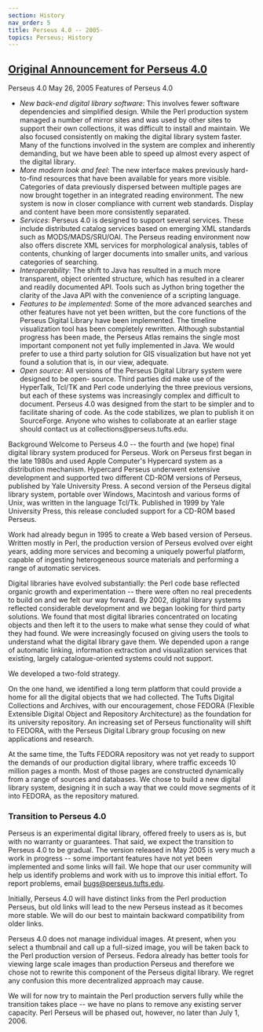 ```yaml
---
section: History
nav_order: 5
title: Perseus 4.0 -- 2005-  
topics: Perseus; History
---
```




## [Original Announcement for Perseus 4.0]([url](http://www.perseus.tufts.edu/hopper/help/archived/perseus4.0.ann.full.html))
Perseus 4.0
May 26, 2005
Features of Perseus 4.0

<ul>
<li><i>New back-end digital library software</i>: This involves fewer software dependencies and simplified design. While the Perl production system managed a number of mirror sites and was used by other sites to support their own collections, it was difficult to install and maintain. We also focused consistently on making the digital library system faster. Many of the functions involved in the system are complex and inherently demanding, but we have been able to speed up almost every aspect of the digital library.
<li><i>More modern look and feel</i>: The new interface makes previously hard-to-find resources that have been available for years more visible. Categories of data previously dispersed between multiple pages are now brought together in an integrated reading environment. The new system is now in closer compliance with current web standards. Display and content have been more consistently separated.
<li><i>Services</i>: Perseus 4.0 is designed to support several services. These include distributed catalog services based on emerging XML standards such as MODS/MADS/SRU/OAI. The Perseus reading environment now also offers discrete XML services for morphological analysis, tables of contents, chunking of larger documents into smaller units, and various categories of searching.
<li><i>Interoperability</i>: The shift to Java has resulted in a much more transparent, object oriented structure, which has resulted in a clearer and readily documented API. Tools such as Jython bring together the clarity of the Java API with the convenience of a scripting language.
<li><i>Features to be implemented</i>: Some of the more advanced searches and other features have not yet been written, but the core functions of the Perseus Digital Library have been implemented. The timeline visualization tool has been completely rewritten. Although substantial progress has been made, the Perseus Atlas remains the single most important component not yet fully implemented in Java. We would prefer to use a third party solution for GIS visualization but have not yet found a solution that is, in our view, adequate.
<li><i>Open source</i>: All versions of the Perseus Digital Library system were designed to be open- source. Third parties did make use of the HyperTalk, Tcl/TK and Perl code underlying the three previous versions, but each of these systems was increasingly complex and difficult to document. Perseus 4.0 was designed from the start to be simpler and to facilitate sharing of code. As the code stabilizes, we plan to publish it on SourceForge. Anyone who wishes to collaborate at an earlier stage should contact us at collections@perseus.tufts.edu.
  
  </ul>
Background
Welcome to Perseus 4.0 -- the fourth and (we hope) final digital library system produced for Perseus. Work on Perseus first began in the late 1980s and used Apple Computer's Hypercard system as a distribution mechanism. Hypercard Perseus underwent extensive development and supported two different CD-ROM versions of Perseus, published by Yale University Press. A second version of the Perseus digital library system, portable over Windows, Macintosh and various forms of Unix, was written in the language Tcl/Tk. Published in 1999 by Yale University Press, this release concluded support for a CD-ROM based Perseus.

Work had already begun in 1995 to create a Web based version of Perseus. Written mostly in Perl, the production version of Perseus evolved over eight years, adding more services and becoming a uniquely powerful platform, capable of ingesting heterogeneous source materials and performing a range of automatic services.

Digital libraries have evolved substantially: the Perl code base reflected organic growth and experimentation -- there were often no real precedents to build on and we felt our way forward. By 2002, digital library systems reflected considerable development and we began looking for third party solutions. We found that most digital libraries concentrated on locating objects and then left it to the users to make what sense they could of what they had found. We were increasingly focused on giving users the tools to understand what the digital library gave them. We depended upon a range of automatic linking, information extraction and visualization services that existing, largely catalogue-oriented systems could not support.

We developed a two-fold strategy.

On the one hand, we identified a long term platform that could provide a home for all the digital objects that we had collected. The Tufts Digital Collections and Archives, with our encouragement, chose FEDORA (Flexible Extensible Digital Object and Repository Architecture) as the foundation for its university repository. An increasing set of Perseus functionality will shift to FEDORA, with the Perseus Digital Library group focusing on new applications and research.

At the same time, the Tufts FEDORA repository was not yet ready to support the demands of our production digital library, where traffic exceeds 10 million pages a month. Most of those pages are constructed dynamically from a range of sources and databases. We chose to build a new digital library system, designing it in such a way that we could move segments of it into FEDORA, as the repository matured.

### Transition to Perseus 4.0
Perseus is an experimental digital library, offered freely to users as is, but with no warranty or guarantees. That said, we expect the transition to Perseus 4.0 to be gradual. The version released in May 2005 is very much a work in progress -- some important features have not yet been implemented and some links will fail. We hope that our user community will help us identify problems and work with us to improve this initial effort. To report problems, email bugs@perseus.tufts.edu.

Initially, Perseus 4.0 will have distinct links from the Perl production Perseus, but old links will lead to the new Perseus instead as it becomes more stable. We will do our best to maintain backward compatibility from older links.

Perseus 4.0 does not manage individual images. At present, when you select a thumbnail and call up a full-sized image, you will be taken back to the Perl production version of Perseus. Fedora already has better tools for viewing large scale images than production Perseus and therefore we chose not to rewrite this component of the Perseus digital library. We regret any confusion this more decentralized approach may cause.

We will for now try to maintain the Perl production servers fully while the transition takes place -- we have no plans to remove any existing server capacity. Perl Perseus will be phased out, however, no later than July 1, 2006.

